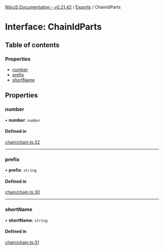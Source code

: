 [NibiJS Documentation - v0.21.42](../intro.md) / [Exports](../modules.md) / ChainIdParts

# Interface: ChainIdParts

## Table of contents

### Properties

- [number](ChainIdParts.md#number)
- [prefix](ChainIdParts.md#prefix)
- [shortName](ChainIdParts.md#shortname)

## Properties

### number

• **number**: `number`

#### Defined in

[chain/chain.ts:32](https://github.com/NibiruChain/ts-sdk/blob/fe5a329/packages/nibijs/src/chain/chain.ts#L32)

___

### prefix

• **prefix**: `string`

#### Defined in

[chain/chain.ts:30](https://github.com/NibiruChain/ts-sdk/blob/fe5a329/packages/nibijs/src/chain/chain.ts#L30)

___

### shortName

• **shortName**: `string`

#### Defined in

[chain/chain.ts:31](https://github.com/NibiruChain/ts-sdk/blob/fe5a329/packages/nibijs/src/chain/chain.ts#L31)
